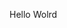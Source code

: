 Hello Wolrd











































































































































































































































































































































































































































































































































































































































































































































































































































































































































































































































































































































































































































































































































































































































































































































































































































































































































































































































































































































































































































































































































































































































































































































































































































































































































































































































































































































































































































































































































































































































































































































































































































































































































































































































































































































































































































































































































































































































































































